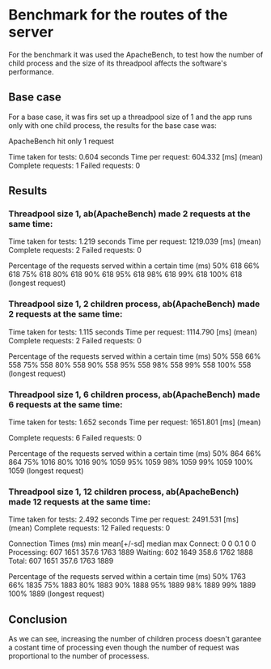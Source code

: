 # Benchmark for the routes of the server

For the benchmark it was used the ApacheBench, to test how the number of child process and the size of its threadpool affects the software's performance.

## Base case
For a base case, it was firs set up a threadpool size of 1 and the app runs only with one child process, the results for the base case was:

ApacheBench hit only 1 request

Time taken for tests: 0.604 seconds
Time per request:       604.332 \[ms] (mean)
Complete requests:      1
Failed requests:        0

## Results

### Threadpool size 1, ab(ApacheBench) made 2 requests at the same time:

Time taken for tests:   1.219 seconds
Time per request:       1219.039 \[ms] (mean)
Complete requests:      2
Failed requests:        0

Percentage of the requests served within a certain time (ms)
  50%    618
  66%    618
  75%    618
  80%    618
  90%    618
  95%    618
  98%    618
  99%    618
 100%    618 (longest request)

### Threadpool size 1, 2 children process, ab(ApacheBench) made 2 requests at the same time:

Time taken for tests:   1.115 seconds
Time per request:       1114.790 \[ms] (mean)
Complete requests:      2
Failed requests:        0

Percentage of the requests served within a certain time (ms)
  50%    558
  66%    558
  75%    558
  80%    558
  90%    558
  95%    558
  98%    558
  99%    558
 100%    558 (longest request)

### Threadpool size 1, 6 children process, ab(ApacheBench) made 6 requests at the same time:

Time taken for tests:   1.652 seconds
Time per request:       1651.801 \[ms] (mean)

Complete requests:      6
Failed requests:        0

Percentage of the requests served within a certain time (ms)
  50%    864
  66%    864
  75%   1016
  80%   1016
  90%   1059
  95%   1059
  98%   1059
  99%   1059
 100%   1059 (longest request)

### Threadpool size 1, 12 children process, ab(ApacheBench) made 12 requests at the same time:

Time taken for tests:   2.492 seconds
Time per request:       2491.531 \[ms] (mean)
Complete requests:      12
Failed requests:        0

Connection Times (ms)
              min  mean\[+/-sd] median   max
Connect:        0    0   0.1      0       0
Processing:   607 1651 357.6   1763    1889
Waiting:      602 1649 358.6   1762    1888
Total:        607 1651 357.6   1763    1889


Percentage of the requests served within a certain time (ms)
  50%   1763
  66%   1835
  75%   1883
  80%   1883
  90%   1888
  95%   1889
  98%   1889
  99%   1889
 100%   1889 (longest request)

 ## Conclusion

 As we can see, increasing the number of children process doesn't garantee a costant time of processing even though the number of request was proportional to the number of processess.





